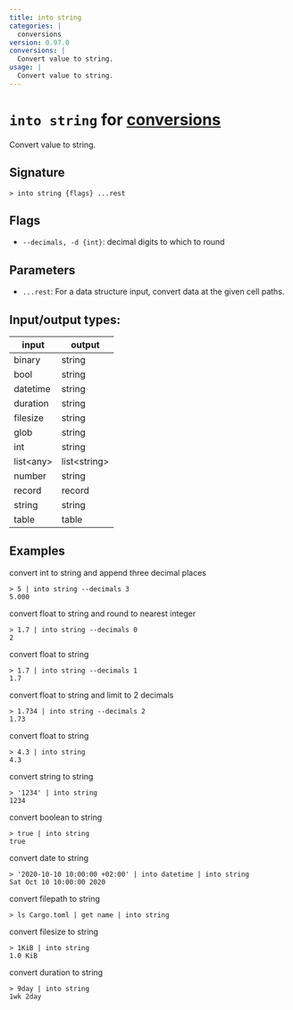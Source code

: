 ```yaml
---
title: into string
categories: |
  conversions
version: 0.97.0
conversions: |
  Convert value to string.
usage: |
  Convert value to string.
---
```

<!-- This file is automatically generated. Please edit the command in https://github.com/nushell/nushell instead. -->

# `into string` for [conversions](/commands/categories/conversions.md)

<div class='command-title'>Convert value to string.</div>

## Signature

```> into string {flags} ...rest```

## Flags

 -  `--decimals, -d {int}`: decimal digits to which to round

## Parameters

 -  `...rest`: For a data structure input, convert data at the given cell paths.


## Input/output types:

| input     | output       |
| --------- | ------------ |
| binary    | string       |
| bool      | string       |
| datetime  | string       |
| duration  | string       |
| filesize  | string       |
| glob      | string       |
| int       | string       |
| list\<any\> | list\<string\> |
| number    | string       |
| record    | record       |
| string    | string       |
| table     | table        |
## Examples

convert int to string and append three decimal places
```nu
> 5 | into string --decimals 3
5.000
```

convert float to string and round to nearest integer
```nu
> 1.7 | into string --decimals 0
2
```

convert float to string
```nu
> 1.7 | into string --decimals 1
1.7
```

convert float to string and limit to 2 decimals
```nu
> 1.734 | into string --decimals 2
1.73
```

convert float to string
```nu
> 4.3 | into string
4.3
```

convert string to string
```nu
> '1234' | into string
1234
```

convert boolean to string
```nu
> true | into string
true
```

convert date to string
```nu
> '2020-10-10 10:00:00 +02:00' | into datetime | into string
Sat Oct 10 10:00:00 2020
```

convert filepath to string
```nu
> ls Cargo.toml | get name | into string

```

convert filesize to string
```nu
> 1KiB | into string
1.0 KiB
```

convert duration to string
```nu
> 9day | into string
1wk 2day
```

